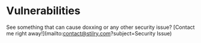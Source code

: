 # Vulnerabilities
See something that can cause doxxing or any other security issue? [Contact me right away!](mailto:contact@stilry.com?subject=Security Issue)
